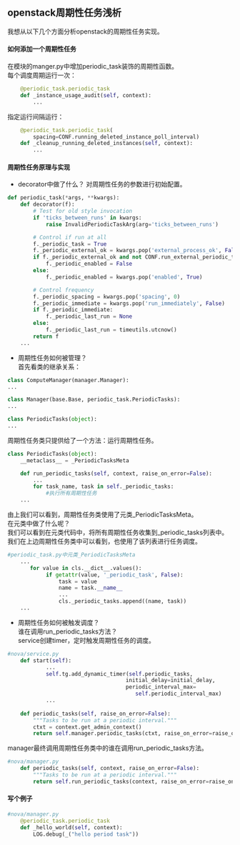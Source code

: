 openstack周期性任务浅析
------
我想从以下几个方面分析openstack的周期性任务实现。  
####  如何添加一个周期性任务  
在模块的manger.py中增加periodic_task装饰的周期性函数。  
每个调度周期运行一次：
```python
    @periodic_task.periodic_task
    def _instance_usage_audit(self, context):
        ...
```
指定运行间隔运行：
```python
    @periodic_task.periodic_task(
        spacing=CONF.running_deleted_instance_poll_interval)
    def _cleanup_running_deleted_instances(self, context):
        ...
```
####  周期性任务原理与实现  
+ decorator中做了什么？
对周期性任务的参数进行初始配置。
```python
def periodic_task(*args, **kwargs):
    def decorator(f):
        # Test for old style invocation
        if 'ticks_between_runs' in kwargs:
            raise InvalidPeriodicTaskArg(arg='ticks_between_runs')

        # Control if run at all
        f._periodic_task = True
        f._periodic_external_ok = kwargs.pop('external_process_ok', False)
        if f._periodic_external_ok and not CONF.run_external_periodic_tasks:
            f._periodic_enabled = False
        else:
            f._periodic_enabled = kwargs.pop('enabled', True)

        # Control frequency
        f._periodic_spacing = kwargs.pop('spacing', 0)
        f._periodic_immediate = kwargs.pop('run_immediately', False)
        if f._periodic_immediate:
            f._periodic_last_run = None
        else:
            f._periodic_last_run = timeutils.utcnow()
        return f
    ...
```
+ 周期性任务如何被管理？  
首先看类的继承关系：
```python
class ComputeManager(manager.Manager):
...

class Manager(base.Base, periodic_task.PeriodicTasks):
...

class PeriodicTasks(object):
...
```
周期性任务类只提供给了一个方法：运行周期性任务。
```python
class PeriodicTasks(object):
    __metaclass__ = _PeriodicTasksMeta

    def run_periodic_tasks(self, context, raise_on_error=False):
        ...
        for task_name, task in self._periodic_tasks:
            #执行所有周期性任务
    ...
```
由上我们可以看到，周期性任务类使用了元类_PeriodicTasksMeta。    
在元类中做了什么呢？    
我们可以看到在元类代码中，将所有周期性任务收集到_periodic_tasks列表中。  
我们在上边周期性任务类中可以看到，也使用了该列表进行任务调度。  
```python
#periodic_task.py中元类_PeriodicTasksMeta
    ...
       for value in cls.__dict__.values():
            if getattr(value, '_periodic_task', False):
                task = value
                name = task.__name__
                ...
                cls._periodic_tasks.append((name, task))
    ...
```
+ 周期性任务如何被触发调度？  
谁在调用run_periodic_tasks方法？  
service创建timer，定时触发周期性任务的调度。  
```python
#nova/service.py
    def start(self):
            ...
            self.tg.add_dynamic_timer(self.periodic_tasks,
                                     initial_delay=initial_delay,
                                     periodic_interval_max=
                                        self.periodic_interval_max)
            ...
            
    def periodic_tasks(self, raise_on_error=False):
        """Tasks to be run at a periodic interval."""
        ctxt = context.get_admin_context()
        return self.manager.periodic_tasks(ctxt, raise_on_error=raise_on_error)            
```
manager最终调用周期性任务类中的谁在调用run_periodic_tasks方法。   
```python
#nova/manager.py
    def periodic_tasks(self, context, raise_on_error=False):
        """Tasks to be run at a periodic interval."""
        return self.run_periodic_tasks(context, raise_on_error=raise_on_error)
```
#### 写个例子
```python
#nova/manager.py
    @periodic_task.periodic_task
    def _hello_world(self, context):
        LOG.debug(_("hello period task"))
```

